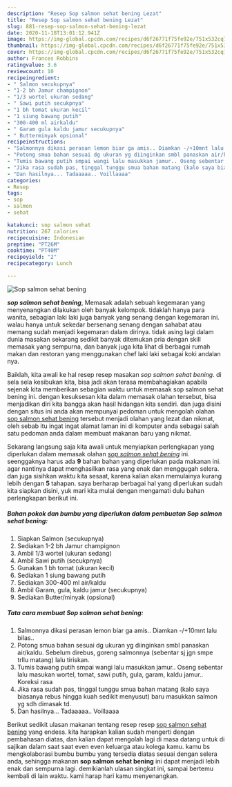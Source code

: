 ```yaml
---
description: "Resep Sop salmon sehat bening Lezat"
title: "Resep Sop salmon sehat bening Lezat"
slug: 881-resep-sop-salmon-sehat-bening-lezat
date: 2020-11-18T13:01:12.941Z
image: https://img-global.cpcdn.com/recipes/d6f26771f75fe92e/751x532cq70/sop-salmon-sehat-bening-foto-resep-utama.jpg
thumbnail: https://img-global.cpcdn.com/recipes/d6f26771f75fe92e/751x532cq70/sop-salmon-sehat-bening-foto-resep-utama.jpg
cover: https://img-global.cpcdn.com/recipes/d6f26771f75fe92e/751x532cq70/sop-salmon-sehat-bening-foto-resep-utama.jpg
author: Frances Robbins
ratingvalue: 3.6
reviewcount: 10
recipeingredient:
- " Salmon secukupnya"
- "1-2 bh Jamur champignon"
- "1/3 wortel ukuran sedang"
- " Sawi putih secukpnya"
- "1 bh tomat ukuran kecil"
- "1 siung bawang putih"
- "300-400 ml airkaldu"
- " Garam gula kaldu jamur secukupnya"
- " Butterminyak opsional"
recipeinstructions:
- "Salmonnya dikasi perasan lemon biar ga amis.. Diamkan -/+10mnt lalu bilas.."
- "Potong smua bahan sesuai dg ukuran yg diinginkan smbl panaskan air/kaldu. Sebelum direbus, goreng salmonnya (sebentar sj jgn smpe trllu matang) lalu tiriskan."
- "Tumis bawang putih smpai wangi lalu masukkan jamur.. Oseng sebentar lalu masukan wortel, tomat, sawi putih, gula, garam, kaldu jamur.. Koreksi rasa"
- "Jika rasa sudah pas, tinggal tunggu smua bahan matang (kalo saya biasanya rebus hingga kuah sedikit menyusut) baru masukkan salmon yg sdh dimasak td."
- "Dan hasilnya... Tadaaaaa.. Voillaaaa"
categories:
- Resep
tags:
- sop
- salmon
- sehat

katakunci: sop salmon sehat 
nutrition: 267 calories
recipecuisine: Indonesian
preptime: "PT26M"
cooktime: "PT40M"
recipeyield: "2"
recipecategory: Lunch

---
```



![Sop salmon sehat bening](https://img-global.cpcdn.com/recipes/d6f26771f75fe92e/751x532cq70/sop-salmon-sehat-bening-foto-resep-utama.jpg)

<b><i>sop salmon sehat bening</i></b>, Memasak adalah sebuah kegemaran yang menyenangkan dilakukan oleh banyak kelompok. tidaklah hanya para wanita, sebagian laki laki juga banyak yang senang dengan kegemaran ini. walau hanya untuk sekedar bersenang senang dengan sahabat atau memang sudah menjadi kegemaran dalam dirinya. tidak asing lagi dalam dunia masakan sekarang sedikit banyak ditemukan pria dengan skill memasak yang sempurna, dan banyak juga kita lihat di berbagai rumah makan dan restoran yang menggunakan chef laki laki sebagai koki andalan nya.

Baiklah, kita awali ke hal resep resep masakan <i>sop salmon sehat bening</i>. di sela sela kesibukan kita, bisa jadi akan terasa membahagiakan apabila sejenak kita memberikan sebagian waktu untuk memasak sop salmon sehat bening ini. dengan kesuksesan kita dalam memasak olahan tersebut, bisa menjadikan diri kita bangga akan hasil hidangan kita sendiri. dan juga disini dengan situs ini anda akan mempunyai pedoman untuk mengolah olahan <u>sop salmon sehat bening</u> tersebut menjadi olahan yang lezat dan nikmat, oleh sebab itu ingat ingat alamat laman ini di komputer anda sebagai salah satu pedoman anda dalam membuat makanan baru yang nikmat.




Sekarang langsung saja kita awali untuk menyiapkan perlengkapan yang diperlukan dalam memasak olahan <u><i>sop salmon sehat bening</i></u> ini. seenggaknya harus ada <b>9</b> bahan bahan yang diperlukan pada makanan ini. agar nantinya dapat menghasilkan rasa yang enak dan menggugah selera. dan juga sisihkan waktu kita sesaat, karena kalian akan memulainya kurang lebih dengan <b>5</b> tahapan. saya berharap berbagai hal yang diperlukan sudah kita siapkan disini, yuk mari kita mulai dengan mengamati dulu bahan perlengkapan berikut ini.

<!--inarticleads1-->

##### Bahan pokok dan bumbu yang diperlukan dalam pembuatan Sop salmon sehat bening:

1. Siapkan  Salmon (secukupnya)
1. Sediakan 1-2 bh Jamur champignon
1. Ambil 1/3 wortel (ukuran sedang)
1. Ambil  Sawi putih (secukpnya)
1. Gunakan 1 bh tomat (ukuran kecil)
1. Sediakan 1 siung bawang putih
1. Sediakan 300-400 ml air/kaldu
1. Ambil  Garam, gula, kaldu jamur (secukupnya)
1. Sediakan  Butter/minyak (opsional)




<!--inarticleads2-->

##### Tata cara membuat Sop salmon sehat bening:

1. Salmonnya dikasi perasan lemon biar ga amis.. Diamkan -/+10mnt lalu bilas..
1. Potong smua bahan sesuai dg ukuran yg diinginkan smbl panaskan air/kaldu. Sebelum direbus, goreng salmonnya (sebentar sj jgn smpe trllu matang) lalu tiriskan.
1. Tumis bawang putih smpai wangi lalu masukkan jamur.. Oseng sebentar lalu masukan wortel, tomat, sawi putih, gula, garam, kaldu jamur.. Koreksi rasa
1. Jika rasa sudah pas, tinggal tunggu smua bahan matang (kalo saya biasanya rebus hingga kuah sedikit menyusut) baru masukkan salmon yg sdh dimasak td.
1. Dan hasilnya... Tadaaaaa.. Voillaaaa




Berikut sedikit ulasan makanan tentang resep resep <u>sop salmon sehat bening</u> yang endess. kita harapkan kalian sudah mengerti dengan pembahasan diatas, dan kalian dapat mengolah lagi di masa datang untuk di sajikan dalam saat saat even even keluarga atau kolega kamu. kamu bs mengkolaborasi bumbu bumbu yang tersedia diatas sesuai dengan selera anda, sehingga makanan <b>sop salmon sehat bening</b> ini dapat menjadi lebih enak dan sempurna lagi. demikianlah ulasan singkat ini, sampai bertemu kembali di lain waktu. kami harap hari kamu menyenangkan.
